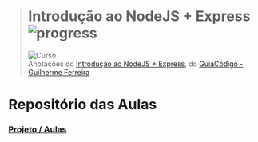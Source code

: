 ># **Introdução ao NodeJS + Express** ![progress](http://progressed.io/bar/66?title=completed "progress")
> ![Curso](https://udemy-images.udemy.com/course/750x422/1195840_1826.jpg)  
> Anotações do [Introdução ao NodeJS + Express](https://www.udemy.com/introducao-ao-node-js-express), do [GuiaCódigo - Guilherme Ferreira](https://www.udemy.com/introducao-ao-node-js-express/#instructor-1)

# Repositório das Aulas
### [Projeto / Aulas](https://github.com/RenatoSiqueira/Udemy_Introducao_ao_NodeJS_-_Express)